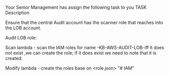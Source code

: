 Your Senior Management has assign the following task to you  TASK Description

Ensure that the central Audit account has the scanner role that reaches into the LOB account.

Audit LOB role:

Scan lambda - scan the IAM roles for name -KB-AWS-AUDIT-LOB-iff it does not exist ,we can create the role; if it does exist we need to note that it is created.

Modify lambda - create the roles base on <role.json> "# IAM"